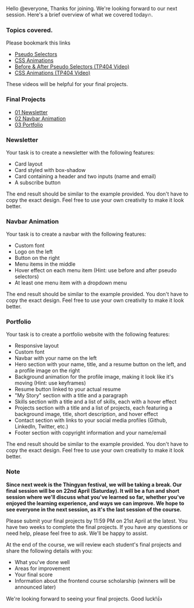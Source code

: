 Hello @everyone,
Thanks for joining. We're looking forward to our next session. Here's a brief overview of what we covered today🔥.

### Topics covered.

Please bookmark this links

- [Pseudo Selectors](Pseudo-Selectors/)
- [CSS Animations](CSS-Animations/)
- [Before & After Pseudo Selectors (TP404 Video)](https://fb.watch/jLMJv41GQ9)
- [CSS Animations (TP404 Video)](https://fb.watch/jLMMQrtj_B/)

These videos will be helpful for your final projects.

### Final Projects

- [01 Newsletter](https://kaiz.me/html-css-projects/Newsletter)
- [02 Navbar Animation](https://kaiz.me/html-css-projects/Animation)
- [03 Portfolio](https://kaiz.me/html-css-projects/Portfolio)

### Newsletter

Your task is to create a newsletter with the following features:

- Card layout
- Card styled with box-shadow
- Card containing a header and two inputs (name and email)
- A subscribe button

The end result should be similar to the example provided. You don't have to copy the exact design. Feel free to use your own creativity to make it look better.

### Navbar Animation

Your task is to create a navbar with the following features:

- Custom font
- Logo on the left
- Button on the right
- Menu items in the middle
- Hover effect on each menu item (Hint: use before and after pseudo selectors)
- At least one menu item with a dropdown menu

The end result should be similar to the example provided. You don't have to copy the exact design. Feel free to use your own creativity to make it look better.

### Portfolio

Your task is to create a portfolio website with the following features:

- Responsive layout
- Custom font
- Navbar with your name on the left
- Hero section with your name, title, and a resume button on the left, and a profile image on the right
- Background animation for the profile image, making it look like it's moving (Hint: use keyframes)
- Resume button linked to your actual resume
- "My Story" section with a title and a paragraph
- Skills section with a title and a list of skills, each with a hover effect
- Projects section with a title and a list of projects, each featuring a background image, title, short description, and hover effect
- Contact section with links to your social media profiles (Github, LinkedIn, Twitter, etc.)
- Footer section with copyright information and your name/email

The end result should be similar to the example provided. You don't have to copy the exact design. Feel free to use your own creativity to make it look better.

### Note

**Since next week is the Thingyan festival, we will be taking a break. Our final session will be on 22nd April (Saturday). It will be a fun and short session where we'll discuss what you've learned so far, whether you've enjoyed the learning experience, and ways we can improve. We hope to see everyone in the next session, as it's the last session of the course.**

Please submit your final projects by 11:59 PM on 21st April at the latest. You have two weeks to complete the final projects. If you have any questions or need help, please feel free to ask. We'll be happy to assist.

At the end of the course, we will review each student's final projects and share the following details with you:

- What you've done well
- Areas for improvement
- Your final score
- Information about the frontend course scholarship (winners will be announced later)

We're looking forward to seeing your final projects. Good luck!👍
